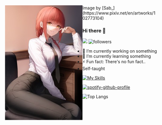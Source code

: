 <p float="left">
<img src='image00.jpg' align="left">
<p float="left">
Image by [Sab_](https://www.pixiv.net/en/artworks/102773104)


### Hi there 👋
![](https://komarev.com/ghpvc/?username=Alucus&style=flat-square&abbreviated=true&label=Profile+Views) <img alt="followers" src="https://img.shields.io/github/followers/Alucus?label=Followers&style=social">

<!--
**Alucus/Alucus** is a ✨ _special_ ✨ repository because its `README.md` (this file) appears on your GitHub profile.

Here are some ideas to get you started:

- 🔭 I’m currently working on ...
- 🌱 I’m currently learning ...
- 👯 I’m looking to collaborate on ...
- 🤔 I’m looking for help with ...
- 💬 Ask me about ...
- 📫 How to reach me: ...

- 😄 Pronouns: ...
- ⚡ Fun fact: ...
-->

- 🔭 I’m currently working on something
- 🌱 I’m currently learning something
- ⚡ Fun fact: There's no fun fact..
- Self-taught

[![My Skills](https://skillicons.dev/icons?i=python,cpp,java)](https://skillicons.dev)


[![spotify-github-profile](https://spotify-github-profile.vercel.app/api/view?uid=31qsrm7j5cnjfkoyyvesy4fz3zyu&cover_image=true&theme=novatorem&show_offline=true&background_color=121212&interchange=false&bar_color=53b14f&bar_color_cover=false)](https://spotify-github-profile.vercel.app/api/view?uid=31qsrm7j5cnjfkoyyvesy4fz3zyu&redirect=true)

![Top Langs](https://github-readme-stats.vercel.app/api/top-langs/?username=Alucus&layout=compact)
